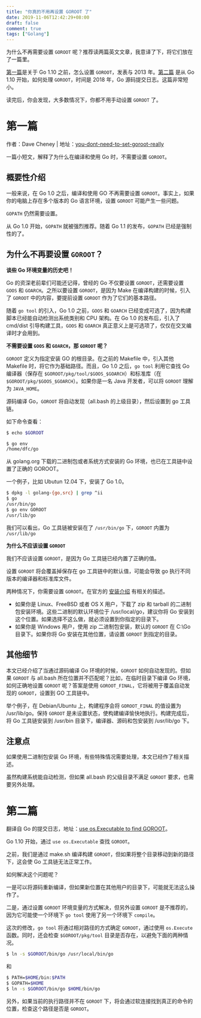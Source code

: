 ```yaml
---
title: "你真的不用再设置 GOROOT 了"
date: 2019-11-06T12:42:29+08:00
draft: false
comment: true
tags: ["Golang"]
---
```


为什么不再需要设置 `GOROOT` 呢？推荐读两篇英文文章，我意译了下，将它们放在了一篇里。

[第一篇](https://dave.cheney.net/2013/06/14/you-dont-need-to-set-goroot-really)是关于 Go 1.10 之前，怎么设置 `GOROOT`，发表与 2013 年。[第二篇](https://go-review.googlesource.com/c/go/+/42533/) 是从 Go 1.10 开始，如何处理 `GOROOT`，时间是 2018 年，Go 源码提交日志。这篇非常短小。

读完后，你会发现，大多数情况下，你都不用手动设置 `GOROOT` 了。

# 第一篇

作者：Dave Cheney  | 地址：[you-dont-need-to-set-goroot-really](https://dave.cheney.net/2013/06/14/you-dont-need-to-set-goroot-really)

一篇小短文，解释了为什么在编译和使用 Go 时，不需要设置 `GOROOT`。

## 概要性介绍

一般来说，在 Go 1.0 之后，编译和使用 GO 不再需要设置 `GOROOT`。事实上，如果你的电脑上存在多个版本的 Go 语言环境，设置 `GOROOT` 可能产生一些问题。

`GOPATH` 仍然需要设置。

从 Go 1.0 开始，`GOPATH` 就被强烈推荐。随着 Go 1.1 的发布，`GOPATH` 已经是强制性的了。

## 为什么不再要设置 `GOROOT`？

**谈些 Go 环境变量的历史吧！**

Go 的资深老前辈们可能还记得，曾经的 Go 不仅要设置 `GOROOT`，还需要设置 `GOOS` 和 `GOARCH`。之所以要设置 `GOROOT`，是因为 Make 在编译构建的时候，引入了 `GOROOT` 中的内容，要提前设置 `GOROOT` 作为了它们的基本路径。

随着 `go tool` 的引入，Go 1.0 之前，`GOOS` 和 `GOARCH` 已经变成可选了，因为构建脚本已经能自动检测出系统类别和 CPU 架构。在 Go 1.0 的发布后，引入了 cmd/dist 引导构建工具，`GOOS` 和 `GOARCH` 真正意义上是可选项了，仅仅在交叉编译时才会用到。

**不需要设置 `GOOS` 和 `GOARCH`，那 `GOROOT` 呢？**

`GOROOT` 定义为指定安装 GO 的根目录。在之前的 Makefile 中，引入其他 Makefile 时，将它作为基础路径。而且，Go 1.0 之后，`go tool` 利用它查找 Go 编译器（保存在 `$GOROOT/pkg/tool/$GOOS_$GOARCH`）和标准库（在 `$GOROOT/pkg/$GOOS_$GOARCH`）。如果你是一名 Java 开发者，可以将 `GOROOT` 理解为 `JAVA_HOME`。

源码编译 Go，`GOROOT` 将自动发现（all.bash 的上级目录），然后设置到 go 工具链。

如下命令查看：

```bash
$ echo $GOROOT

$ go env
/home/dfc/go
```

从 golang.org 下载的二进制包或者系统方式安装的 Go 环境，也已在工具链中设置了正确的 GOROOT。

一个例子，比如 Ubutun 12.04 下，安装了 Go 1.0。

```bash
$ dpkg -l golang-{go,src} | grep ^ii
$ go
/usr/bin/go
$ go env GOROOT
/usr/lib/go
```

我们可以看出，Go 工具链被安装在了 `/usr/bin/go` 下，`GOROOT` 内置为 `/usr/lib/go`

**为什么不应该设置 `GOROOT`**

我们不应该设置 `GOROOT`，是因为 Go 工具链已经内置了正确的值。

设置 `GOROOT` 将会覆盖掉保存在 go 工具链中的默认值，可能会导致 go 执行不同版本的编译器和标准库文件。

两种情况下，你需要设置 `GOROOT`。在官方的 [安装介绍](http://golang.org/doc/install#install) 有相关的描述。

- 如果你是 Linux、FreeBSD 或者 OS X 用户，下载了 zip 和 tarball 的二进制包安装环境。这些二进制的默认环境位于 /usr/local/go，建议你将 Go 安装到这个位置。如果选择不这么做，就必须设置到你指定的目录下。
- 如果你是 Windows 用户，使用 zip 二进制包安装，默认的 `GOROOT` 在 C:\Go 目录下。如果你将 Go 安装在其他位置，请设置 `GOROOT` 到指定的目录。

## 其他细节

本文已经介绍了当通过源码编译 Go 环境的时候，`GOROOT` 如何自动发现的。但如果 `GOROOT` 与 all.bash 所在位置并不匹配呢？比如，在临时目录下编译 Go 环境，如何正确地设置 `GOROOT` 呢？答案是使用 `GOROOT_FINAL`，它将被用于覆盖自动发现的 `GOROOT`，设置到 GO 工具链中。

举个例子，在 Debian/Ubuntu 上，构建程序会将 `GOROOT_FINAL` 的值设置为 /usr/lib/go。保持 `GOROOT` 是未设置状态，使构建编译愉快地执行。构建完成后，将 Go 工具链安装到 /usr/bin 目录下，编译器、源码和包安装到 /usr/lib/go 下。

## 注意点

如果使用二进制包安装 Go 环境，有些特殊情况需要处理，本文已经作了相关描述。

虽然构建系统能自动检测，但如果 all.bash 的父级目录不满足 `GOROOT` 要求，也需要另外处理。

# 第二篇

翻译自 Go 的提交日志，地址：[use os.Executable to find GOROOT](https://go-review.googlesource.com/c/go/+/42533/)。

Go 1.10 开始，通过 `use os.Executable` 查找 `GOROOT`。

之前，我们是通过 make.sh 编译构建 `GOROOT`，但如果将整个目录移动到新的路径下，这会使 Go 工具链无法正常工作。

如何解决这个问题呢？

一是可以将源码重新编译，但如果新位置在其他用户的目录下，可能就无法这么操作了。

二是，通过设置 `GOROOT` 环境变量的方式解决，但另外设置 `GOROOT` 是不推荐的，因为它可能使一个环境下 `go tool` 使用了另一个环境下 `compile`。

这次的修改，`go tool` 将通过相对路径的方式确定 `GOROOT`，通过使用 `os.Execute` 函数。同时，还会检查 `$GOROOT/pkg/tool` 目录是否存在，以避免下面的两种情况。

```bash
$ ln -s $GOROOT/bin/go /usr/local/bin/go
```

和

```bash
$ PATH=$HOME/bin:$PATH
$ GOPATH=$HOME
$ ln -s $GOROOT/bin/go $HOME/bin/go
```

另外，如果当前的执行路径并不在 `GOROOT` 下，将会通过软连接找到真正的命令的位置，检查这个路径是否是 `GOROOT`。
